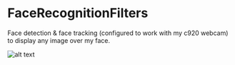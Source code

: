 # FaceRecognitionFilters

Face detection & face tracking (configured to work with my c920 webcam) to display any image over my face.

![alt text](https://github.com/ycenta/FaceRecognitionFilters/blob/main/camtest.gif)
